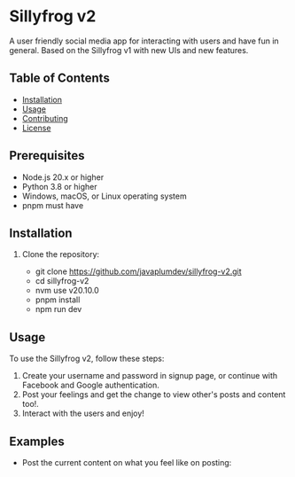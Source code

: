 <h1>Sillyfrog v2</h1>

A user friendly social media app for interacting with users and have fun in general. Based on the Sillyfrog v1 with new UIs and new features.

## Table of Contents

- [Installation](#installation)
- [Usage](#usage)
- [Contributing](#contributing)
- [License](#license)

## Prerequisites

- Node.js 20.x or higher
- Python 3.8 or higher
- Windows, macOS, or Linux operating system
- pnpm must have

## Installation

1. Clone the repository:

   - git clone https://github.com/javaplumdev/sillyfrog-v2.git
   - cd sillyfrog-v2
   - nvm use v20.10.0
   - pnpm install
   - npm run dev

## Usage

To use the Sillyfrog v2, follow these steps:

1. Create your username and password in signup page, or continue with Facebook and Google authentication.
2. Post your feelings and get the change to view other's posts and content too!.
3. Interact with the users and enjoy!

## Examples

- Post the current content on what you feel like on posting:
